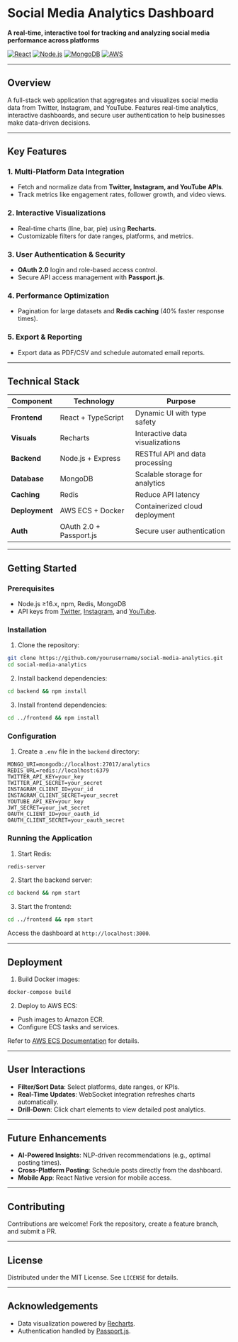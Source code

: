 
# Social Media Analytics Dashboard  
**A real-time, interactive tool for tracking and analyzing social media performance across platforms**  

[![React](https://img.shields.io/badge/React-20232A?style=for-the-badge&logo=react&logoColor=61DAFB)](https://reactjs.org/)
[![Node.js](https://img.shields.io/badge/Node.js-339933?style=for-the-badge&logo=nodedotjs&logoColor=white)](https://nodejs.org/)
[![MongoDB](https://img.shields.io/badge/MongoDB-47A248?style=for-the-badge&logo=mongodb&logoColor=white)](https://www.mongodb.com/)
[![AWS](https://img.shields.io/badge/AWS-232F3E?style=for-the-badge&logo=amazonaws&logoColor=white)](https://aws.amazon.com/)

---

## Overview  
A full-stack web application that aggregates and visualizes social media data from Twitter, Instagram, and YouTube. Features real-time analytics, interactive dashboards, and secure user authentication to help businesses make data-driven decisions.

---

## Key Features  

### 1. **Multi-Platform Data Integration**  
- Fetch and normalize data from **Twitter, Instagram, and YouTube APIs**.
- Track metrics like engagement rates, follower growth, and video views.

### 2. **Interactive Visualizations**  
- Real-time charts (line, bar, pie) using **Recharts**.
- Customizable filters for date ranges, platforms, and metrics.

### 3. **User Authentication & Security**  
- **OAuth 2.0** login and role-based access control.
- Secure API access management with **Passport.js**.

### 4. **Performance Optimization**  
- Pagination for large datasets and **Redis caching** (40% faster response times).

### 5. **Export & Reporting**  
- Export data as PDF/CSV and schedule automated email reports.

---

## Technical Stack  

| Component       | Technology                | Purpose                          |  
|-----------------|---------------------------|----------------------------------|  
| **Frontend**    | React + TypeScript        | Dynamic UI with type safety     |  
| **Visuals**     | Recharts                  | Interactive data visualizations |  
| **Backend**     | Node.js + Express         | RESTful API and data processing |  
| **Database**    | MongoDB                   | Scalable storage for analytics  |  
| **Caching**     | Redis                     | Reduce API latency              |  
| **Deployment**  | AWS ECS + Docker          | Containerized cloud deployment  |  
| **Auth**        | OAuth 2.0 + Passport.js   | Secure user authentication      |  

---

## Getting Started  

### Prerequisites  
- Node.js ≥16.x, npm, Redis, MongoDB  
- API keys from [Twitter](https://developer.twitter.com/), [Instagram](https://developers.facebook.com/docs/instagram-api/), and [YouTube](https://developers.google.com/youtube/v3).  

### Installation  
1. Clone the repository:  
```bash
git clone https://github.com/yourusername/social-media-analytics.git
cd social-media-analytics
```

2. Install backend dependencies:  
```bash
cd backend && npm install
```

3. Install frontend dependencies:  
```bash
cd ../frontend && npm install
```

### Configuration  
1. Create a `.env` file in the `backend` directory:  
```env
MONGO_URI=mongodb://localhost:27017/analytics
REDIS_URL=redis://localhost:6379
TWITTER_API_KEY=your_key
TWITTER_API_SECRET=your_secret
INSTAGRAM_CLIENT_ID=your_id
INSTAGRAM_CLIENT_SECRET=your_secret
YOUTUBE_API_KEY=your_key
JWT_SECRET=your_jwt_secret
OAUTH_CLIENT_ID=your_oauth_id
OAUTH_CLIENT_SECRET=your_oauth_secret
```

### Running the Application  
1. Start Redis:  
```bash
redis-server
```

2. Start the backend server:  
```bash
cd backend && npm start
```

3. Start the frontend:  
```bash
cd ../frontend && npm start
```

Access the dashboard at `http://localhost:3000`.

---

## Deployment  
1. Build Docker images:  
```bash
docker-compose build
```

2. Deploy to AWS ECS:  
- Push images to Amazon ECR.  
- Configure ECS tasks and services.  

Refer to [AWS ECS Documentation](https://docs.aws.amazon.com/ecs/) for details.

---

## User Interactions  
- **Filter/Sort Data**: Select platforms, date ranges, or KPIs.  
- **Real-Time Updates**: WebSocket integration refreshes charts automatically.  
- **Drill-Down**: Click chart elements to view detailed post analytics.  

---

## Future Enhancements  
- **AI-Powered Insights**: NLP-driven recommendations (e.g., optimal posting times).  
- **Cross-Platform Posting**: Schedule posts directly from the dashboard.  
- **Mobile App**: React Native version for mobile access.  

---

## Contributing  
Contributions are welcome! Fork the repository, create a feature branch, and submit a PR.  

---

## License  
Distributed under the MIT License. See `LICENSE` for details.  

---

## Acknowledgements  
- Data visualization powered by [Recharts](https://recharts.org/).  
- Authentication handled by [Passport.js](http://www.passportjs.org/).

